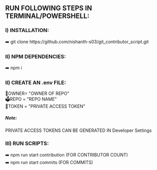 <h2>RUN FOLLOWING STEPS IN TERMINAL/POWERSHELL:</h2>

<h3>I) INSTALLATION:</h3>
➡️ git clone https://github.com/nishanth-s03/git_contributor_script.git<br>

<h3>II) NPM DEPENDENCIES: </h3>
➡️ npm i

<h3>II) CREATE AN .env FILE:</h3>
👷OWNER= "OWNER OF REPO"<br>
🗳️REPO = "REPO NAME" <br>
🎫TOKEN = "PRIVATE ACCESS TOKEN"
<br>
<h5>Note:</h5> 
<h7>PRIVATE ACCESS TOKENS CAN BE GENERATED IN </>Developer Settings</h7>

<h3>III) RUN SCRIPTS:</h3>
➡️ npm run start contribution (FOR CONTRIBUTOR COUNT)<br>
➡️ npm run start commits (FOR COMMITS)<br>

